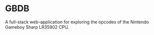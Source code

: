 # GBDB
A full-stack web-application for exploring the opcodes of the Nintendo Gameboy Sharp LR35902 CPU.
